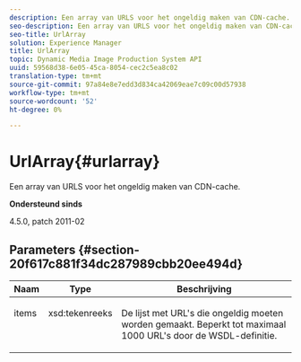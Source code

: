 ```yaml
---
description: Een array van URLS voor het ongeldig maken van CDN-cache.
seo-description: Een array van URLS voor het ongeldig maken van CDN-cache.
seo-title: UrlArray
solution: Experience Manager
title: UrlArray
topic: Dynamic Media Image Production System API
uuid: 59568d38-6e05-45ca-8054-cec2c5ea8c02
translation-type: tm+mt
source-git-commit: 97a84e8e7edd3d834ca42069eae7c09c00d57938
workflow-type: tm+mt
source-wordcount: '52'
ht-degree: 0%

---
```



# UrlArray{#urlarray}

Een array van URLS voor het ongeldig maken van CDN-cache.

**Ondersteund sinds**

4.5.0, patch 2011-02

## Parameters {#section-20f617c881f34dc287989cbb20ee494d}

<table id="table_A28FC686DFB84198BF6671F953E8F044"> 
 <thead> 
  <tr> 
   <th class="entry"> <b> Naam</b> </th> 
   <th class="entry"> <b> Type</b> </th> 
   <th class="entry"> <b> Beschrijving</b> </th> 
  </tr> 
 </thead>
 <tbody> 
  <tr valign="top"> 
   <td> <p> <span class="codeph"> <span class="varname"> items</span> </span> </p> </td> 
   <td> <p> <span class="codeph"> xsd:tekenreeks</span> </p> </td> 
   <td> <p> De lijst met URL's die ongeldig moeten worden gemaakt. Beperkt tot maximaal 1000 URL's door de WSDL-definitie. </p> </td> 
  </tr> 
 </tbody> 
</table>


